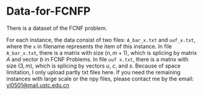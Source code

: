 # Data-for-FCNFP
There is a dataset of the FCNF problem.

For each instance, the data consist of two files: ``A_bar_x.txt`` and ``uuf_x.txt``, where the ``x`` in filename represents the item of this instance. 
In file ``A_bar_x.txt``, there is a matrix with size $(n,m+1)$, which is splicing by matrix $A$ and vector $b$ in FCNF Problems. 
In file ``uuf x.txt``, there is a matrix with size $(3,m)$, which is splicing by vectors $u$, $c$, and $s$. 
Because of space limitation, I only upload partly txt files here. If you need the remaining instances with large scale or the npy files, please contact me by the email: yl0501@mail.ustc.edu.cn
